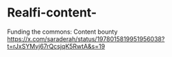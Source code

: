 # Realfi-content-
Funding the commons: Content bounty
https://x.com/saraderah/status/1978015819951956038?t=rJxSYMvj67rQcsjqK5RwtA&s=19
